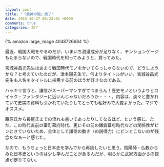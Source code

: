 ```yaml
---
layout: post
title: "『武神の階』読了"
date: 2015-10-27 08:23:04 +0900
comments: true
categories: 読了
---
```


{% amazon large_image 4048726684 %}

最近、戦国大戦をやるのだが、いまいち浪漫成分が足りなく、テンションゲージもたまらないので、戦国時代を知ってみようと、買ってみた。

宮城谷昌光先生はあまり戦国時代モノをかいてらっしゃらないので、どうしようかな？と考えていたのだが、津本陽先生で。何よりタイトルがいい。宮城谷昌光先生も人名をタイトルに採用する前のほうが好きなのである。

ハッキリ言うと、謙信がスーパーマンすぎてつまらん！歴史モノというよりヒロイック・ファンタジーに近いんじゃないだろうか・・・。内容は、淡々と書かれていて史実の資料も引かれていたりしてとっても私好みで大変よかった。マジでオススメ。

藤原氏から長尾氏までの流れも書いてあったりしてなるほど、という感じ。ただ、この時代直前の室町幕府時代、更にその前の鎌倉幕府時代などの関係性がピンときていないため、全体として謙信の動き（の説得力）にピンとこないのが残念だなぁーと感じた。

なので、もうちょっと日本史を学んでから再読したいと思う。陰陽師・仏教からみた日本史というのは少し学んだことがあるんだが、明らかに武家方面からの視点が足りてない。

